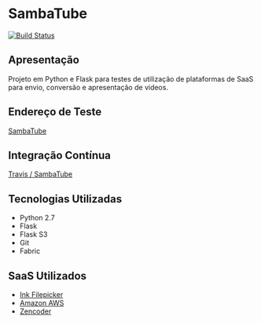 # SambaTube

[![Build Status](https://travis-ci.org/douglas/sambatube.png?branch=master)](https://travis-ci.org/douglas/sambatube)

## Apresentação

Projeto em Python e Flask para testes de utilização de
plataformas de SaaS para envio, conversão e apresentação
de videos.

## Endereço de Teste

[SambaTube](http://sambatube.heroku.com "SambaTube")

## Integração Contínua

[Travis / SambaTube](https://travis-ci.org/douglas/sambatube "Travis / SambaTube")

## Tecnologias Utilizadas

* Python 2.7
* Flask
* Flask S3
* Git
* Fabric

## SaaS Utilizados

* [Ink Filepicker](http://inkfilepicker.com "Ink Filepicker")
* [Amazon AWS](http://aws.amazon.com "Amazon AWS")
* [Zencoder](https://app.zencoder.com "Zencoder")
